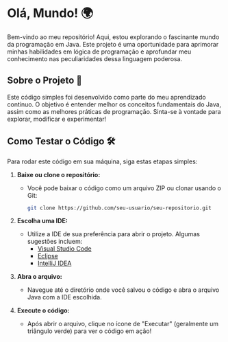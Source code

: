 # Olá, Mundo! 🌍

Bem-vindo ao meu repositório! Aqui, estou explorando o fascinante mundo da programação em Java. Este projeto é uma oportunidade para aprimorar minhas habilidades em lógica de programação e aprofundar meu conhecimento nas peculiaridades dessa linguagem poderosa.

## Sobre o Projeto 🚀

Este código simples foi desenvolvido como parte do meu aprendizado contínuo. O objetivo é entender melhor os conceitos fundamentais do Java, assim como as melhores práticas de programação. Sinta-se à vontade para explorar, modificar e experimentar!

## Como Testar o Código 🛠️

Para rodar este código em sua máquina, siga estas etapas simples:

1. **Baixe ou clone o repositório:**
   - Você pode baixar o código como um arquivo ZIP ou clonar usando o Git:
     ```bash
     git clone https://github.com/seu-usuario/seu-repositorio.git
     ```

2. **Escolha uma IDE:**
   - Utilize a IDE de sua preferência para abrir o projeto. Algumas sugestões incluem:
     - [Visual Studio Code](https://code.visualstudio.com/)
     - [Eclipse](https://www.eclipse.org/)
     - [IntelliJ IDEA](https://www.jetbrains.com/idea/)

3. **Abra o arquivo:**
   - Navegue até o diretório onde você salvou o código e abra o arquivo Java com a IDE escolhida.

4. **Execute o código:**
   - Após abrir o arquivo, clique no ícone de "Executar" (geralmente um triângulo verde) para ver o código em ação! 
